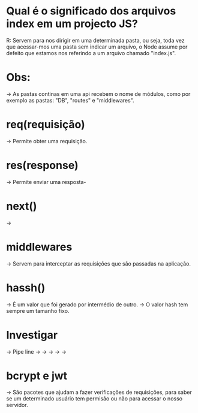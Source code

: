 # Qual é o significado dos arquivos index em um projecto JS?
R: Servem para nos dirigir em uma determinada pasta, ou seja, 
toda vez que acessar-mos uma pasta sem indicar um arquivo, o Node 
assume por defeito que estamos nos referindo a um arquivo chamado "index.js".

# Obs:
-> As pastas continas em uma api recebem o nome de módulos, como por exemplo as pastas: "DB", "routes" e "middlewares".

# req(requisição)
-> Permite obter uma requisição.

# res(response)
-> Permite enviar uma resposta-

# next()
->

# middlewares
-> Servem para interceptar as requisições que são passadas na aplicação.

# hassh()
-> É um valor que foi gerado por intermédio de outro.
-> O valor hash tem sempre um tamanho fixo.

# Investigar
-> Pipe line
->
->
->
->
->
# bcrypt e jwt
-> São pacotes que ajudam a fazer verificações de requisições, para saber se um determinado usuário tem permisão ou não para acessar o nosso servidor.
